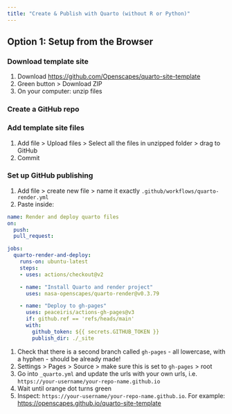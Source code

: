 ```yaml
---
title: "Create & Publish with Quarto (without R or Python)"
---
```




## Option 1: Setup from the Browser

### Download template site

1.  Download <https://github.com/Openscapes/quarto-site-template>
2.  Green button \> Download ZIP
3.  On your computer: unzip files

### Create a GitHub repo

### Add template site files

1.  Add file \> Upload files \> Select all the files in unzipped folder \> drag to GitHub
2.  Commit

### Set up GitHub publishing

1.  Add file \> create new file \> name it exactly `.github/workflows/quarto-render.yml`
2.  Paste inside:

``` yaml
name: Render and deploy quarto files
on: 
  push:
  pull_request:

jobs:
  quarto-render-and-deploy:
    runs-on: ubuntu-latest
    steps:
    - uses: actions/checkout@v2

    - name: "Install Quarto and render project"
      uses: nasa-openscapes/quarto-render@v0.3.79 

    - name: "Deploy to gh-pages"
      uses: peaceiris/actions-gh-pages@v3
      if: github.ref == 'refs/heads/main'
      with:
        github_token: ${{ secrets.GITHUB_TOKEN }}
        publish_dir: ./_site
```

1. Check that there is a second branch called `gh-pages` - all lowercase, with a hyphen - should be already made!
2.  Settings \> Pages \> Source > make sure this is set to `gh-pages` > root
3.  Go into `_quarto.yml` and update the urls with your own urls, i.e. `https://your-username/your-repo-name.github.io`
4.  Wait until orange dot turns green
5.  Inspect: `https://your-username/your-repo-name.github.io`. For example: <https://openscapes.github.io/quarto-site-template>


